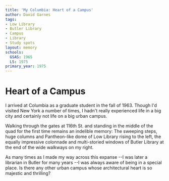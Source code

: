 ```yaml
---
title: 'My Columbia: Heart of a Campus'
author: David Garnes
tags:
- Low Library
- Butler Library
- Campus
- Library
- Study spots
layout: memory
schools:
  GSAS: 1965
  LS: 1975
primary_year: 1975
---
```

# Heart of a Campus

I arrived at Columbia as a graduate student in the fall of 1963. Though I'd visited New York a number of times, I hadn't really experienced life in a big city and certainly not life on a big urban campus.

Walking through the gates at 116th St. and standing in the middle of the quad for the first time remains an indelible memory: The sweeping steps, huge columns and Pantheon-like dome of Low Library rising to the left, the equally impressive colonnade and multi-storied windows of Butler Library at the end of the wide walkways on my right.

As many times as I made my way across this expanse --I was later a librarian in Butler for many years --I was always aware of being in a special place. Is there any other urban campus whose architectural heart is so majestic and thrilling?
